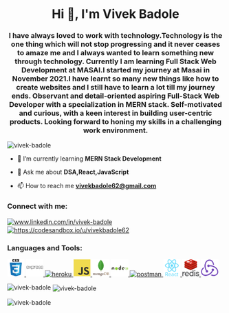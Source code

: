 <h1 align="center">Hi 👋, I'm Vivek Badole</h1>
<h3 align="center">I have always loved to work with technology.Technology is the one thing which will not stop progressing and it never ceases to amaze me and I always wanted to learn something new through technology.
Currently I am learning Full Stack Web Development at MASAI.I started my journey at Masai in November 2021.I have learnt so many new things like how to create websites and I still have to learn a lot till my journey ends.
Observant and detail-oriented aspiring Full-Stack Web Developer with a specialization in MERN stack. Self-motivated and curious, with a keen interest in building user-centric products. Looking forward to honing my skills in a challenging work environment.</h3>

<p align="left"> <img src="https://komarev.com/ghpvc/?username=vivek-badole&label=Profile%20views&color=0e75b6&style=flat" alt="vivek-badole" /> </p>

- 🌱 I’m currently learning **MERN Stack Development**

- 💬 Ask me about **DSA,React,JavaScript**

- 📫 How to reach me **vivekbadole62@gmail.com**

<h3 align="left">Connect with me:</h3>
<p align="left">
<a href="https://linkedin.com/in/www.linkedin.com/in/vivek-badole" target="blank"><img align="center" src="https://raw.githubusercontent.com/rahuldkjain/github-profile-readme-generator/master/src/images/icons/Social/linked-in-alt.svg" alt="www.linkedin.com/in/vivek-badole" height="30" width="40" /></a>
<a href="https://codesandbox.com/https://codesandbox.io/u/vivekbadole62" target="blank"><img align="center" src="https://raw.githubusercontent.com/rahuldkjain/github-profile-readme-generator/master/src/images/icons/Social/codesandbox.svg" alt="https://codesandbox.io/u/vivekbadole62" height="30" width="40" /></a>
</p>

<h3 align="left">Languages and Tools:</h3>
<p align="left"> <a href="https://www.w3schools.com/css/" target="_blank" rel="noreferrer"> <img src="https://raw.githubusercontent.com/devicons/devicon/master/icons/css3/css3-original-wordmark.svg" alt="css3" width="40" height="40"/> </a> <a href="https://expressjs.com" target="_blank" rel="noreferrer"> <img src="https://raw.githubusercontent.com/devicons/devicon/master/icons/express/express-original-wordmark.svg" alt="express" width="40" height="40"/> </a> <a href="https://heroku.com" target="_blank" rel="noreferrer"> <img src="https://www.vectorlogo.zone/logos/heroku/heroku-icon.svg" alt="heroku" width="40" height="40"/> </a> <a href="https://developer.mozilla.org/en-US/docs/Web/JavaScript" target="_blank" rel="noreferrer"> <img src="https://raw.githubusercontent.com/devicons/devicon/master/icons/javascript/javascript-original.svg" alt="javascript" width="40" height="40"/> </a> <a href="https://www.mongodb.com/" target="_blank" rel="noreferrer"> <img src="https://raw.githubusercontent.com/devicons/devicon/master/icons/mongodb/mongodb-original-wordmark.svg" alt="mongodb" width="40" height="40"/> </a> <a href="https://nodejs.org" target="_blank" rel="noreferrer"> <img src="https://raw.githubusercontent.com/devicons/devicon/master/icons/nodejs/nodejs-original-wordmark.svg" alt="nodejs" width="40" height="40"/> </a> <a href="https://postman.com" target="_blank" rel="noreferrer"> <img src="https://www.vectorlogo.zone/logos/getpostman/getpostman-icon.svg" alt="postman" width="40" height="40"/> </a> <a href="https://reactjs.org/" target="_blank" rel="noreferrer"> <img src="https://raw.githubusercontent.com/devicons/devicon/master/icons/react/react-original-wordmark.svg" alt="react" width="40" height="40"/> </a> <a href="https://redis.io" target="_blank" rel="noreferrer"> <img src="https://raw.githubusercontent.com/devicons/devicon/master/icons/redis/redis-original-wordmark.svg" alt="redis" width="40" height="40"/> </a> <a href="https://redux.js.org" target="_blank" rel="noreferrer"> <img src="https://raw.githubusercontent.com/devicons/devicon/master/icons/redux/redux-original.svg" alt="redux" width="40" height="40"/> </a> </p>

<p><img align="left" src="https://github-readme-stats.vercel.app/api/top-langs?username=vivek-badole&show_icons=true&locale=en&layout=compact" alt="vivek-badole" /></p>

<p>&nbsp;<img align="center" src="https://github-readme-stats.vercel.app/api?username=vivek-badole&show_icons=true&locale=en" alt="vivek-badole" /></p>

<p><img align="center" src="https://github-readme-streak-stats.herokuapp.com/?user=vivek-badole&" alt="vivek-badole" /></p>
